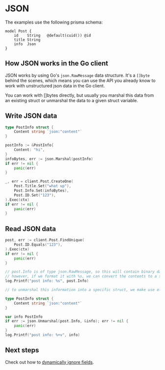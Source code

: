 # JSON

The examples use the following prisma schema:

```prisma
model Post {
    id    String   @default(cuid()) @id
    title String
    info  Json
}
```

## How JSON works in the Go client

JSON works by using Go's `json.RawMessage` data structure. It's a `[]byte` behind the scenes, which means you can use the API you already know to work with unstructured json data in the Go client.

You can work with []bytes directly, but usually you marshal this data from an existing struct or unmarshal the data to a given struct variable.

## Write JSON data

```go
type PostInfo struct {
    Content string `json:"content"`
}

postInfo := &PostInfo{
    Content: "hi",
}
infoBytes, err := json.Marshal(postInfo)
if err != nil {
    panic(err)
}

_, err = client.Post.CreateOne(
    Post.Title.Set("what up"),
    Post.Info.Set(infoBytes),
    Post.ID.Set("123"),
).Exec(ctx)
if err != nil {
    panic(err)
}
```

## Read JSON data

```go
post, err := client.Post.FindUnique(
    Post.ID.Equals("123"),
).Exec(ctx)
if err != nil {
    panic(err)
}

// post.Info is of type json.RawMessage, so this will contain binary data such as [123 34 97 116 116 ...]
// however, if we format it with %s, we can convert the contents to a string to see what's inside:
log.Printf("post info: %s", post.Info)

// to unmarshal this information into a specific struct, we make use of Go's usual handling of json data:

type PostInfo struct {
    Content string `json:"content"`
}

var info PostInfo
if err := json.Unmarshal(post.Info, &info); err != nil {
    panic(err)
}
log.Printf("post info: %+v", info)
```

## Next steps

Check out how to [dynamically ignore fields](14-if-present-methods.md).
